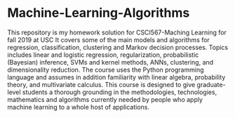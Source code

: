 # Machine-Learning-Algorithms
This repository is my homework solution for CSCI567-Maching Learning for fall 2019 at USC
It covers some of the main models and algorithms for regression, classification, clustering and Markov decision processes. Topics includes linear and logistic regression, regularization, probabilistic (Bayesian) inference, SVMs and kernel methods, ANNs, clustering, and dimensionality reduction. The course uses the Python programming language and assumes in addition familiarity with linear algebra, probability theory, and multivariate calculus. This course is designed to give graduate-level students a thorough grounding in the methodologies, technologies, mathematics and algorithms currently needed by people who apply machine learning to a whole host of applications.
